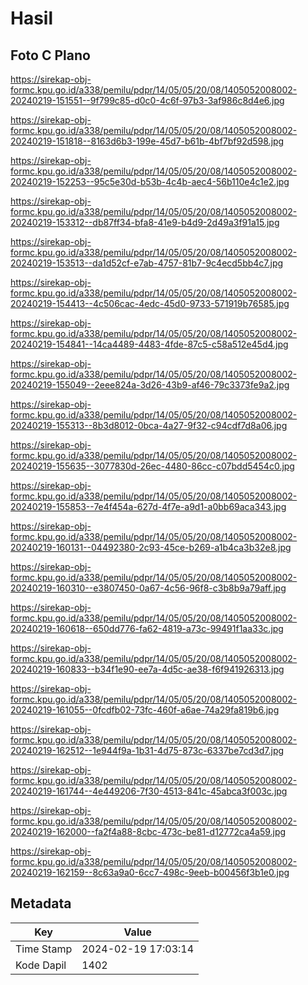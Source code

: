 # Hasil

## Foto C Plano

https://sirekap-obj-formc.kpu.go.id/a338/pemilu/pdpr/14/05/05/20/08/1405052008002-20240219-151551--9f799c85-d0c0-4c6f-97b3-3af986c8d4e6.jpg

https://sirekap-obj-formc.kpu.go.id/a338/pemilu/pdpr/14/05/05/20/08/1405052008002-20240219-151818--8163d6b3-199e-45d7-b61b-4bf7bf92d598.jpg

https://sirekap-obj-formc.kpu.go.id/a338/pemilu/pdpr/14/05/05/20/08/1405052008002-20240219-152253--95c5e30d-b53b-4c4b-aec4-56b110e4c1e2.jpg

https://sirekap-obj-formc.kpu.go.id/a338/pemilu/pdpr/14/05/05/20/08/1405052008002-20240219-153312--db87ff34-bfa8-41e9-b4d9-2d49a3f91a15.jpg

https://sirekap-obj-formc.kpu.go.id/a338/pemilu/pdpr/14/05/05/20/08/1405052008002-20240219-153513--da1d52cf-e7ab-4757-81b7-9c4ecd5bb4c7.jpg

https://sirekap-obj-formc.kpu.go.id/a338/pemilu/pdpr/14/05/05/20/08/1405052008002-20240219-154413--4c506cac-4edc-45d0-9733-571919b76585.jpg

https://sirekap-obj-formc.kpu.go.id/a338/pemilu/pdpr/14/05/05/20/08/1405052008002-20240219-154841--14ca4489-4483-4fde-87c5-c58a512e45d4.jpg

https://sirekap-obj-formc.kpu.go.id/a338/pemilu/pdpr/14/05/05/20/08/1405052008002-20240219-155049--2eee824a-3d26-43b9-af46-79c3373fe9a2.jpg

https://sirekap-obj-formc.kpu.go.id/a338/pemilu/pdpr/14/05/05/20/08/1405052008002-20240219-155313--8b3d8012-0bca-4a27-9f32-c94cdf7d8a06.jpg

https://sirekap-obj-formc.kpu.go.id/a338/pemilu/pdpr/14/05/05/20/08/1405052008002-20240219-155635--3077830d-26ec-4480-86cc-c07bdd5454c0.jpg

https://sirekap-obj-formc.kpu.go.id/a338/pemilu/pdpr/14/05/05/20/08/1405052008002-20240219-155853--7e4f454a-627d-4f7e-a9d1-a0bb69aca343.jpg

https://sirekap-obj-formc.kpu.go.id/a338/pemilu/pdpr/14/05/05/20/08/1405052008002-20240219-160131--04492380-2c93-45ce-b269-a1b4ca3b32e8.jpg

https://sirekap-obj-formc.kpu.go.id/a338/pemilu/pdpr/14/05/05/20/08/1405052008002-20240219-160310--e3807450-0a67-4c56-96f8-c3b8b9a79aff.jpg

https://sirekap-obj-formc.kpu.go.id/a338/pemilu/pdpr/14/05/05/20/08/1405052008002-20240219-160618--650dd776-fa62-4819-a73c-99491f1aa33c.jpg

https://sirekap-obj-formc.kpu.go.id/a338/pemilu/pdpr/14/05/05/20/08/1405052008002-20240219-160833--b34f1e90-ee7a-4d5c-ae38-f6f941926313.jpg

https://sirekap-obj-formc.kpu.go.id/a338/pemilu/pdpr/14/05/05/20/08/1405052008002-20240219-161055--0fcdfb02-73fc-460f-a6ae-74a29fa819b6.jpg

https://sirekap-obj-formc.kpu.go.id/a338/pemilu/pdpr/14/05/05/20/08/1405052008002-20240219-162512--1e944f9a-1b31-4d75-873c-6337be7cd3d7.jpg

https://sirekap-obj-formc.kpu.go.id/a338/pemilu/pdpr/14/05/05/20/08/1405052008002-20240219-161744--4e449206-7f30-4513-841c-45abca3f003c.jpg

https://sirekap-obj-formc.kpu.go.id/a338/pemilu/pdpr/14/05/05/20/08/1405052008002-20240219-162000--fa2f4a88-8cbc-473c-be81-d12772ca4a59.jpg

https://sirekap-obj-formc.kpu.go.id/a338/pemilu/pdpr/14/05/05/20/08/1405052008002-20240219-162159--8c63a9a0-6cc7-498c-9eeb-b00456f3b1e0.jpg


## Metadata

| Key        | Value               |
| ---------- | ------------------- |
| Time Stamp | 2024-02-19 17:03:14 |
| Kode Dapil | 1402                |



